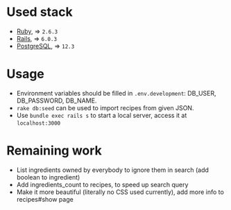 # Used stack #

+ [Ruby](http://ruby-lang.org), => `2.6.3`
+ [Rails](http://rubyonrails.org), => `6.0.3`
+ [PostgreSQL](http://www.postgresql.org), => `12.3`

# Usage #

* Environment variables should be filled in `.env.development`: DB_USER, DB_PASSWORD, DB_NAME.
* `rake db:seed` can be used to import recipes from given JSON.
* Use `bundle exec rails s` to start a local server, access it at `localhost:3000`

# Remaining work #

* List ingredients owned by everybody to ignore them in search (add boolean to ingredient)
* Add ingredients_count to recipes, to speed up search query
* Make it more beautiful (literally no CSS used currently), add more info to recipes#show page
